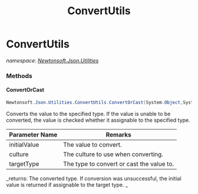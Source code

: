 ﻿---
title: ConvertUtils
---

# ConvertUtils
_namespace: [Newtonsoft.Json.Utilities](N-Newtonsoft.Json.Utilities.html)_





### Methods

#### ConvertOrCast
```csharp
Newtonsoft.Json.Utilities.ConvertUtils.ConvertOrCast(System.Object,System.Globalization.CultureInfo,System.Type)
```
Converts the value to the specified type. If the value is unable to be converted, the
 value is checked whether it assignable to the specified type.

|Parameter Name|Remarks|
|--------------|-------|
|initialValue|The value to convert.|
|culture|The culture to use when converting.|
|targetType|The type to convert or cast the value to.|

_returns: 
            The converted type. If conversion was unsuccessful, the initial value
            is returned if assignable to the target type.
            _


